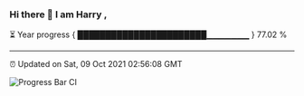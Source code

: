 ### Hi there 👋 I am Harry , 

⏳ Year progress { ███████████████████████▁▁▁▁▁▁▁ } 77.02 %

---

⏰ Updated on Sat, 09 Oct 2021 02:56:08 GMT

![Progress Bar CI](https://github.com/duykhang68/duykhang68/workflows/Progress%20Bar%20CI/badge.svg)
